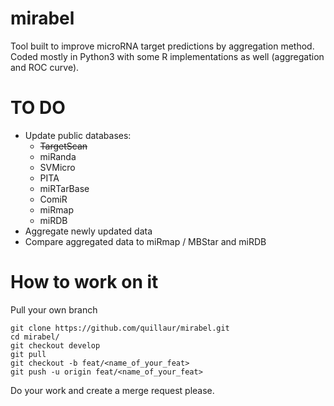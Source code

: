 # mirabel
Tool built to improve microRNA target predictions by aggregation method.
Coded mostly in Python3 with some R implementations as well (aggregation and ROC curve).

# TO DO
- Update public databases:
    - ~~TargetScan~~
    - miRanda
    - SVMicro
    - PITA
    - miRTarBase
    - ComiR
    - miRmap
    - miRDB
- Aggregate newly updated data
- Compare aggregated data to miRmap / MBStar and miRDB

# How to work on it
Pull your own branch
```shell
git clone https://github.com/quillaur/mirabel.git
cd mirabel/
git checkout develop
git pull
git checkout -b feat/<name_of_your_feat>
git push -u origin feat/<name_of_your_feat>
```
Do your work and create a merge request please.

